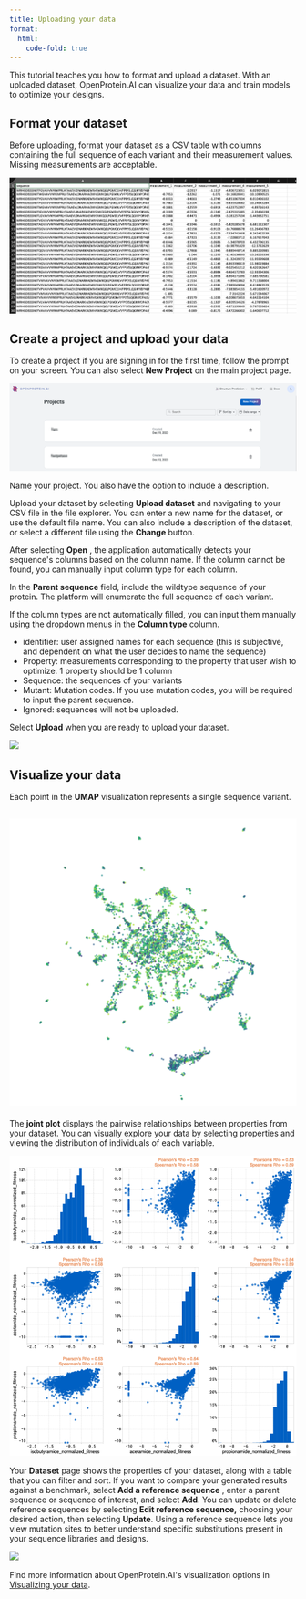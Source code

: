 ```yaml
---
title: Uploading your data
format:
  html:
    code-fold: true
---
```


This tutorial teaches you how to format and upload a dataset. With an uploaded dataset, OpenProtein.AI can visualize your data and train models to optimize your designs.

## Format your dataset

Before uploading, format your dataset as a CSV table with columns containing the full sequence of each variant and their measurement values. Missing measurements are acceptable.

![](./img/uploading-your-data/core-dataset-format.png)

## Create a project and upload your data

To create a project if you are signing in for the first time, follow the prompt on your screen. You can also select **New Project** on the main project page.

![](./img/uploading-your-data/core-new-project.png)

Name your project. You also have the option to include a description.

Upload your dataset by selecting **Upload dataset** and navigating to your CSV file in the file explorer. You can enter a new name for the dataset, or use the default file name. You can also include a description of the dataset, or select a different file using the **Change** button.

After selecting **Open** , the application automatically detects your sequence's columns based on the column name. If the column cannot be found, you can manually input column type for each column.

In the **Parent sequence** field, include the wildtype sequence of your protein. The platform will enumerate the full sequence of each variant.

If the column types are not automatically filled, you can input them manually using the dropdown menus in the **Column type** column.

- identifier: user assigned names for each sequence (this is subjective, and dependent on what the user decides to name the sequence)
- Property: measurements corresponding to the property that user wish to optimize. 1 property should be 1 column
- Sequence: the sequences of your variants
- Mutant: Mutation codes. If you use mutation codes, you will be required to input the parent sequence.
- Ignored: sequences will not be uploaded.

Select **Upload** when you are ready to upload your dataset.

![](./img/uploading-your-data/core-dataset-upload.gif)

## Visualize your data

Each point in the **UMAP** visualization represents a single sequence variant.

## ![](./img/uploading-your-data/core-umap.png)



The **joint plot** displays the pairwise relationships between properties from your dataset. You can visually explore your data by selecting properties and viewing the distribution of individuals of each variable.

![](./img/uploading-your-data/core-jointplot.png)


Your **Dataset** page shows the properties of your dataset, along with a table that you can filter and sort. If you want to compare your generated results against a benchmark, select **Add a reference sequence** , enter a parent sequence or sequence of interest, and select **Add**. You can update or delete reference sequences by selecting **Edit reference sequence,** choosing your desired action, then selecting **Update**. Using a reference sequence lets you view mutation sites to better understand specific substitutions present in your sequence libraries and designs.

![](./img/uploading-your-data/core-refseq.gif)

Find more information about OpenProtein.AI's visualization options in [Visualizing your data](./img/uploading-your-data/visualizing-your-dataset).